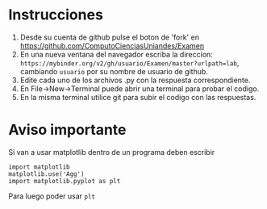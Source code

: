 # Instrucciones

1. Desde su cuenta de github pulse el boton de 'fork' en https://github.com/ComputoCienciasUniandes/Examen
2. En una nueva ventana del navegador escriba la direccion: `https://mybinder.org/v2/gh/usuario/Examen/master?urlpath=lab`, cambiando `usuario` por su nombre de usuario de github.
3. Edite cada uno de los archivos .py con la respuesta correspondiente.
4. En File->New->Terminal puede abrir una terminal para probar el codigo.
5. En la misma terminal utilice git para subir el codigo con las respuestas.

# Aviso importante
Si van a usar matplotlib dentro de un programa deben escribir

```
import matplotlib
matplotlib.use('Agg')
import matplotlib.pyplot as plt
```

Para luego poder usar `plt`
